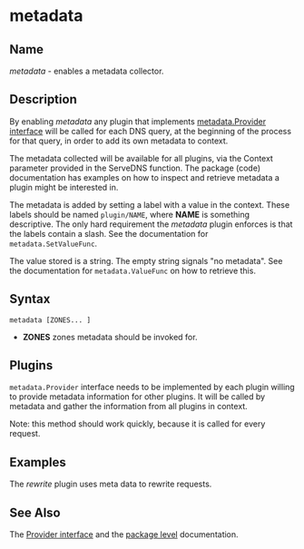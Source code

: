 # metadata

## Name

*metadata* - enables a metadata collector.

## Description

By enabling *metadata* any plugin that implements [metadata.Provider
interface](https://godoc.org/github.com/bhaswanth88/coredns/plugin/metadata#Provider) will be called for
each DNS query, at the beginning of the process for that query, in order to add its own metadata to
context.

The metadata collected will be available for all plugins, via the Context parameter provided in the
ServeDNS function. The package (code) documentation has examples on how to inspect and retrieve
metadata a plugin might be interested in.

The metadata is added by setting a label with a value in the context. These labels should be named
`plugin/NAME`, where **NAME** is something descriptive. The only hard requirement the *metadata*
plugin enforces is that the labels contain a slash. See the documentation for
`metadata.SetValueFunc`.

The value stored is a string. The empty string signals "no metadata". See the documentation for
`metadata.ValueFunc` on how to retrieve this.

## Syntax

~~~
metadata [ZONES... ]
~~~

* **ZONES** zones metadata should be invoked for.

## Plugins

`metadata.Provider` interface needs to be implemented by each plugin willing to provide metadata
information for other plugins. It will be called by metadata and gather the information from all
plugins in context.

Note: this method should work quickly, because it is called for every request.

## Examples

The *rewrite* plugin uses meta data to rewrite requests.

## See Also

The [Provider interface](https://godoc.org/github.com/bhaswanth88/coredns/plugin/metadata#Provider) and
the [package level](https://godoc.org/github.com/bhaswanth88/coredns/plugin/metadata) documentation.
